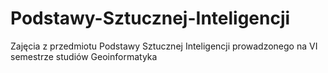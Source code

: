 # Podstawy-Sztucznej-Inteligencji
Zajęcia z przedmiotu Podstawy Sztucznej Inteligencji prowadzonego na VI semestrze studiów Geoinformatyka
